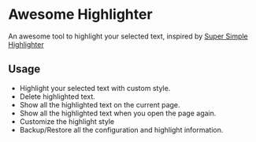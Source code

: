# Awesome Highlighter

An awesome tool to highlight your selected text, inspired by [Super Simple Highlighter](https://chrome.google.com/webstore/detail/super-simple-highlighter/hhlhjgianpocpoppaiihmlpgcoehlhio)

## Usage

* Highlight your selected text with custom style.
* Delete highlighted text.
* Show all the highlighted text on the current page.
* Show all the highlighted text when you open the page again.
* Customize the highlight style
* Backup/Restore all the configuration and highlight information.

